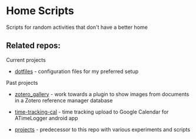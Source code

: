# Home Scripts

Scripts for random activities that don't have a better home

## Related repos:

Current projects

- [dotfiles](https://github.com/bridger-herman/dotfiles) - configuration files
  for my preferred setup


Past projects

- [zotero_gallery](https://github.com/bridger-herman/zotero_gallery) - work
  towards a plugin to show images from documents in a Zotero reference manager
  database

- [time-tracking-cal](https://github.com/bridger-herman/time-tracking-cal) -
  time tracking upload to Google Calendar for ATimeLogger android app

- [projects](https://github.com/bridger-herman/projects) - predecessor to this
  repo with various experiments and scripts
